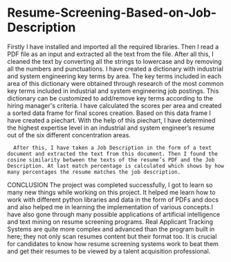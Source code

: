 # Resume-Screening-Based-on-Job-Description
   Firstly I have installed and imported all the required libraries. Then I read a PDF file as an input and extracted all the text from the file. After all this, I cleaned the text by converting all the strings to lowercase and by removing all the numbers and punctuations.
      I have created a dictionary with industrial and system engineering key terms by area. The key terms included in each area of this dictionary were obtained through research of the most common key terms included in industrial and system engineering job postings. This dictionary can be customized to add/remove key terms according to the hiring manager's criteria.
      I have calculated the scores per area and created a sorted data frame for final scores creation. Based on this data frame I have created a piechart. With the help of this piechart, I have determined the highest expertise level in an industrial and system engineer’s resume out of the six different concentration areas.

      After this, I have taken a Job Description in the form of a text document and extracted the text from this document. Then I found the cosine similarity between the texts of the resume’s PDF and the Job Description. At last match percentage is calculated which shows by how many percentages the resume matches the job description.


 CONCLUSION
      The project was completed successfully, I got to learn so many new things while working on this project. It helped me learn how to work with different python libraries and data in the form of PDFs and docs and also helped me in learning the implementation of various concepts.I have also gone through many possible applications of artificial intelligence and text mining on resume screening programs. Real Applicant Tracking Systems are quite more complex and advanced than the program built in here; they not only scan resumes content but their format too. It is crucial for candidates to know how resume screening systems work to beat them and get their resumes to be viewed by a talent acquisition professional.
